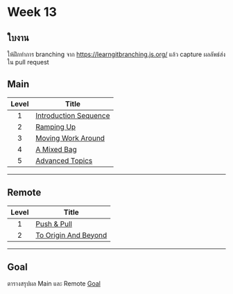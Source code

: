 # Week 13 #

## ใบงาน

ให้ฝึกทำการ branching  จาก  https://learngitbranching.js.org/ แล้ว capture ผลลัพธ์ส่งใน pull request

## Main

|Level|Title|
|:---:|-----|
|1|[Introduction Sequence](https://github.com/siripaksorn/Week-13/blob/main/63030091/Main1%20Introduction%20Sequence.md)|
|2|[Ramping Up](https://github.com/siripaksorn/Week-13/blob/main/63030091/Main2%20Ramping%20Up.md)|
|3|[Moving Work Around](https://github.com/siripaksorn/Week-13/blob/main/63030091/Main3%20Moving%20Work%20Around.md)|
|4|[A Mixed Bag](https://github.com/siripaksorn/Week-13/blob/main/63030091/Main4%20A%20Mixed%20Bag.md)|
|5|[Advanced Topics](https://github.com/siripaksorn/Week-13/blob/main/63030091/Main5%20Advanced%20Topics.md)|

---

## Remote

|Level|Title|
|:---:|-----|
|1|[Push & Pull](https://github.com/siripaksorn/Week-13/blob/main/63030091/Remote1%20Push%20%26%20Pull.md)|
|2|[To Origin And Beyond](https://github.com/siripaksorn/Week-13/blob/main/63030091/Remote2%20To%20Origin%20And%20Beyond.md)|

---

## Goal

ตารางสรุปผล Main และ Remote
[Goal](./Goal.md)
